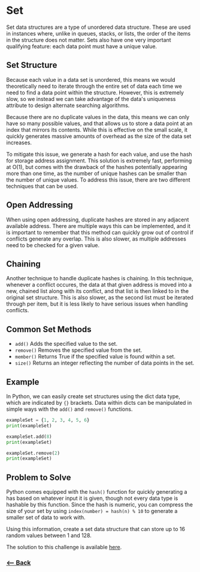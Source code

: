 # Set

Set data structures are a type of unordered data structure. These are used in instances where, unlike in queues, stacks, or lists, the order of the items in the structure does not matter. Sets also have one very important qualifying feature: each data point must have a unique value.

## Set Structure

Because each value in a data set is unordered, this means we would theoretically need to iterate through the entire set of data each time we need to find a data point within the structure. However, this is extremely slow, so we instead we can take advantage of the data's uniqueness attribute to design alternate searching algorithms.

Because there are no duplicate values in the data, this means we can only have so many possible values, and that allows us to store a data point at an index that mirrors its contents. While this is effective on the small scale, it quickly generates massive amounts of overhead as the size of the data set increases.

To mitigate this issue, we generate a hash for each value, and use the hash for storage address assignment. This solution is extremely fast, performing at O(1), but comes with the drawback of the hashes potentially appearing more than one time, as the number of unique hashes can be smaller than the number of unique values. To address this issue, there are two different techniques that can be used.

## Open Addressing

When using open addressing, duplicate hashes are stored in any adjacent available address. There are multiple ways this can be implemented, and it is important to remember that this method can quickly grow out of control if conflicts generate any overlap. This is also slower, as multiple addresses need to be checked for a given value.

## Chaining

Another technique to handle duplicate hashes is chaining. In this technique, whenever a conflict occures, the data at that given address is moved into a new, chained list along with its conflict, and that list is then linked to in the original set structure. This is also slower, as the second list must be iterated through per item, but it is less likely to have serious issues when handling conflicts.

## Common Set Methods

* ``add()`` Adds the specified value to the set.
* ``remove()`` Removes the specified value from the set.
* ``member()`` Returns True if the specified value is found within a set.
* ``size()`` Returns an integer reflecting the number of data points in the set.

## Example

In Python, we can easily create set structures using the dict data type, which are indicated by ``{}`` brackets. Data within dicts can be manipulated in simple ways with the ``add()`` and ``remove()`` functions.

```python
exampleSet = {1, 2, 3, 4, 5, 6}
print(exampleSet)

exampleSet.add(8)
print(exampleSet)

exampleSet.remove(2)
print(exampleSet)
```

## Problem to Solve

Python comes equipped with the ``hash()`` function for quickly generating a has based on whatever input it is given, though not every data type is hashable by this function. Since the hash is numeric, you can compress the size of your set by using ``index(number) = hash(n) % 10`` to generate a smaller set of data to work with.

Using this information, create a set data structure that can store up to 16 random values between 1 and 128.

The solution to this challenge is available [here](/res/hasher.py).

### [<-- Back](../README.md)